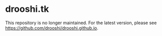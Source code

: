 # drooshi.tk

This repository is no longer maintained. For the latest version, please see https://github.com/drooshi/drooshi.github.io.
